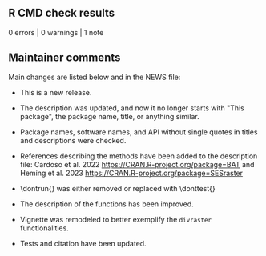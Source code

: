 ## R CMD check results

0 errors | 0 warnings | 1 note

## Maintainer comments
Main changes are listed below and in the NEWS file:

* This is a new release.

* The description was updated, and now it no longer starts with "This package", the package name, title, or anything similar.

* Package names, software names, and API without single quotes in titles and descriptions were checked.

* References describing the methods have been added to the description file: Cardoso et al. 2022 <https://CRAN.R-project.org/package=BAT> and Heming et al. 2023 <https://CRAN.R-project.org/package=SESraster>

* \dontrun{} was either removed or replaced with \donttest{}

* The description of the functions has been improved.

* Vignette was remodeled to better exemplify the `divraster` functionalities.

* Tests and citation have been updated.
